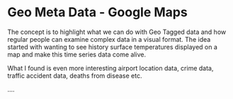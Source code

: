 # Geo Meta Data - Google Maps

The concept is to highlight what we can do with Geo Tagged data and how regular people can examine complex data in a visual format.  The idea started with wanting to see history surface temperatures displayed on a map and make this time series data come alive.

What I found is even more interesting airport location data, crime data, traffic accident data, deaths from disease etc.

....